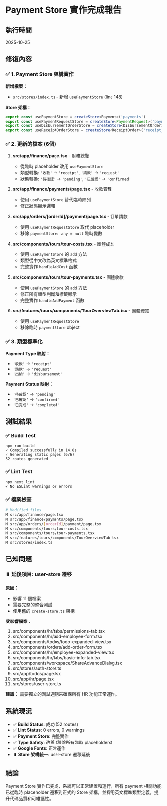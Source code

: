 # Payment Store 實作完成報告

## 執行時間

2025-10-25

## 修復內容

### ✅ 1. Payment Store 架構實作

**新增檔案：**

- `src/stores/index.ts` - 新增 `usePaymentStore` (line 148)

**Store 架構：**

```typescript
export const usePaymentStore = createStore<Payment>('payments')
export const usePaymentRequestStore = createStore<PaymentRequest>('payment_requests', 'PR')
export const useDisbursementOrderStore = createStore<DisbursementOrder>('disbursement_orders', 'DO')
export const useReceiptOrderStore = createStore<ReceiptOrder>('receipt_orders', 'RO')
```

### ✅ 2. 更新的檔案 (6個)

1. **src/app/finance/page.tsx** - 財務總覽
   - 從臨時 placeholder 改用 `usePaymentStore`
   - 類型轉換: `'收款'` → `'receipt'`, `'請款'` → `'request'`
   - 狀態轉換: `'待確認'` → `'pending'`, `'已確認'` → `'confirmed'`

2. **src/app/finance/payments/page.tsx** - 收款管理
   - 使用 `usePaymentStore` 替代臨時陣列
   - 修正狀態顯示邏輯

3. **src/app/orders/[orderId]/payment/page.tsx** - 訂單請款
   - 使用 `usePaymentRequestStore` 取代 placeholder
   - 移除 `paymentStore: any = null` 臨時變數

4. **src/components/tours/tour-costs.tsx** - 團體成本
   - 使用 `usePaymentStore` 的 `add` 方法
   - 類型從中文改為英文標準格式
   - 完整實作 `handleAddCost` 函數

5. **src/components/tours/tour-payments.tsx** - 團體收款
   - 使用 `usePaymentStore` 的 `add` 方法
   - 修正所有類型判斷和標籤顯示
   - 完整實作 `handleAddPayment` 函數

6. **src/features/tours/components/TourOverviewTab.tsx** - 團體總覽
   - 使用 `usePaymentRequestStore`
   - 移除臨時 `paymentStore` object

### ✅ 3. 類型標準化

**Payment Type 映射：**

- `'收款'` → `'receipt'`
- `'請款'` → `'request'`
- `'出納'` → `'disbursement'`

**Payment Status 映射：**

- `'待確認'` → `'pending'`
- `'已確認'` → `'confirmed'`
- `'已完成'` → `'completed'`

## 測試結果

### ✅ Build Test

```
npm run build
✓ Compiled successfully in 14.8s
✓ Generating static pages (6/6)
52 routes generated
```

### ✅ Lint Test

```
npx next lint
✔ No ESLint warnings or errors
```

### ✅ 檔案檢查

```bash
# Modified files
M src/app/finance/page.tsx
M src/app/finance/payments/page.tsx
M src/app/orders/[orderId]/payment/page.tsx
M src/components/tours/tour-costs.tsx
M src/components/tours/tour-payments.tsx
M src/features/tours/components/TourOverviewTab.tsx
M src/stores/index.ts
```

## 已知問題

### ⏸️ 延後項目: user-store 遷移

**原因：**

- 影響 11 個檔案
- 需要完整的整合測試
- 使用舊的 `create-store.ts` 架構

**受影響檔案：**

1. src/components/hr/tabs/permissions-tab.tsx
2. src/components/hr/add-employee-form.tsx
3. src/components/todos/todo-expanded-view.tsx
4. src/components/orders/add-order-form.tsx
5. src/components/hr/employee-expanded-view.tsx
6. src/components/hr/tabs/basic-info-tab.tsx
7. src/components/workspace/ShareAdvanceDialog.tsx
8. src/stores/auth-store.ts
9. src/app/todos/page.tsx
10. src/app/hr/page.tsx
11. src/stores/user-store.ts

**建議：**
需要獨立的測試週期來確保所有 HR 功能正常運作。

## 系統現況

- ✅ **Build Status**: 成功 (52 routes)
- ✅ **Lint Status**: 0 errors, 0 warnings
- ✅ **Payment Store**: 完整實作
- ✅ **Type Safety**: 改善 (移除所有臨時 placeholders)
- ✅ **Google Fonts**: 正常運作
- ⏸️ **Store 架構統一**: user-store 遷移延後

## 結論

Payment Store 實作已完成，系統可以正常建置和運行。所有 payment 相關功能已從臨時 placeholder 遷移到正式的 Store 架構，並採用英文標準類型定義，提升代碼品質和可維護性。
